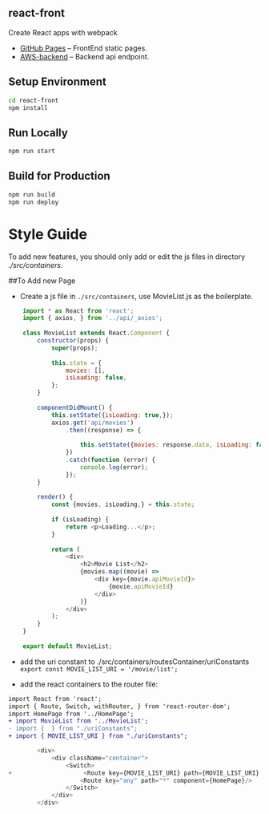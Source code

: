 ## react-front

Create React apps with webpack

* [GitHub Pages](https://pages.github.ccs.neu.edu/CS4500/team-13-spring18/) – FrontEnd static pages.
* [AWS-backend](ec2-18-217-211-130.us-east-2.compute.amazonaws.com:8080) – Backend api endpoint.

##  Setup Environment

```sh
cd react-front
npm install
```

## Run Locally
```sh
npm run start
```

## Build for Production
```sh
npm run build
npm run deploy
```

# Style Guide
To add new features, you should only add or edit the js files in directory *./src/containers*.

##To Add new Page

- Create a js file in `./src/containers`, use MovieList.js as the boilerplate.

```js
    import * as React from 'react';
    import { axios, } from '../api/_axios';
    
    class MovieList extends React.Component {
        constructor(props) {
            super(props);
    
            this.state = {
                movies: [],
                isLoading: false,
            };
        }
    
        componentDidMount() {
            this.setState({isLoading: true,});
            axios.get('api/movies')
                .then((response) => {
    
                    this.setState({movies: response.data, isLoading: false,});
                })
                .catch(function (error) {
                    console.log(error);
                });
        }
    
        render() {
            const {movies, isLoading,} = this.state;
    
            if (isLoading) {
                return <p>Loading...</p>;
            }
    
            return (
                <div>
                    <h2>Movie List</h2>
                    {movies.map((movie) =>
                        <div key={movie.apiMovieId}>
                            {movie.apiMovieId}
                        </div>
                    )}
                </div>
            );
        }
    }
    
    export default MovieList;
```

- add the uri constant to ./src/containers/routesContainer/uriConstants
` export const MOVIE_LIST_URI = '/movie/list';`

- add the react containers to the router file:
```diff
import React from 'react';
import { Route, Switch, withRouter, } from 'react-router-dom';
import HomePage from '../HomePage';
+ import MovieList from '../MovieList';
- import {  } from "./uriConstants";
+ import { MOVIE_LIST_URI } from "./uriConstants";
```

```js diff
        <div>
            <div className="container">
                <Switch>
+                    <Route key={MOVIE_LIST_URI} path={MOVIE_LIST_URI} component={MovieList}/>
                    <Route key="any" path="*" component={HomePage}/>
                </Switch>
            </div>
        </div>

```




